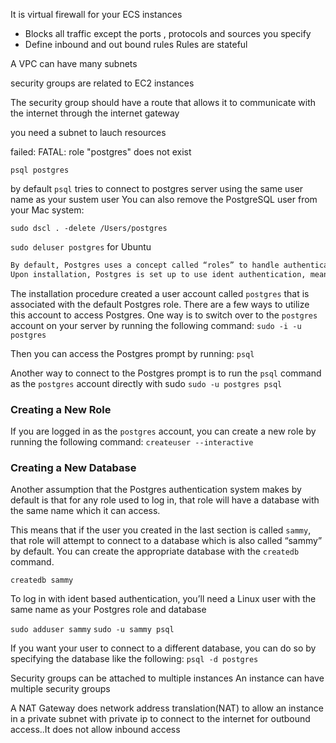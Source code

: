 It is virtual firewall for your ECS instances
- Blocks all traffic except the ports , protocols and sources you specify
- Define inbound and out bound rules
Rules are stateful

A VPC can have many subnets

security groups are related to EC2 instances

The security group should have a route that allows it to communicate with the internet through the internet gateway

you need a subnet to lauch resources


 failed: FATAL:  role "postgres" does not exist

 `psql postgres`

 by default `psql` tries to connect to postgres server using the same user name as your sustem user
 You can also remove the PostgreSQL user from your Mac system:

 `sudo dscl . -delete /Users/postgres`

 `sudo deluser postgres` for Ubuntu

 ```sh
 By default, Postgres uses a concept called “roles” to handle authentication and authorization. These are, in some ways, similar to regular Unix-style users and groups
 Upon installation, Postgres is set up to use ident authentication, meaning that it associates Postgres roles with a matching Unix/Linux system account. If a role exists within Postgres, a Unix/Linux username with the same name is able to sign in as that role.

 ```

 The installation procedure created a user account called `postgres` that is associated with the default Postgres role. There are a few ways to utilize this account to access Postgres. One way is to switch over to the `postgres` account on your server by running the following command:
 `sudo -i -u postgres`

 Then you can access the Postgres prompt by running: `psql`

 Another way to connect to the Postgres prompt is to run the `psql` command as the `postgres` account directly with sudo
 `sudo -u postgres psql`

 ### Creating a New Role
If you are logged in as the `postgres` account, you can create a new role by running the following command:
`createuser --interactive`

### Creating a New Database

Another assumption that the Postgres authentication system makes by default is that for any role used to log in, that role will have a database with the same name which it can access.

This means that if the user you created in the last section is called `sammy`, that role will attempt to connect to a database which is also called “sammy” by default. You can create the appropriate database with the `createdb` command.

`createdb sammy`

To log in with ident based authentication, you’ll need a Linux user with the same name as your Postgres role and database

`sudo adduser sammy`
`sudo -u sammy psql`

If you want your user to connect to a different database, you can do so by specifying the database like the following:
`psql -d postgres`


Security groups can be attached to multiple instances
An instance can have multiple security groups

A NAT Gateway  does network address translation(NAT) to allow an instance in a private subnet with private ip to connect to the internet for outbound access..It does not allow inbound access

